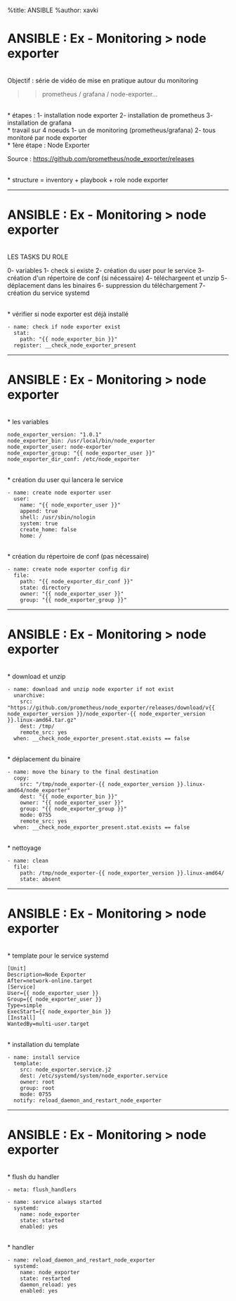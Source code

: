 %title: ANSIBLE
%author: xavki


# ANSIBLE : Ex - Monitoring > node exporter


<br>
Objectif : série de vidéo de mise en pratique autour du monitoring

>> prometheus / grafana / node-exporter...

<br>
* étapes :
		1- installation node exporter
		2- installation de prometheus
		3- installation de grafana

<br>
* travail sur 4 noeuds
		1- un de monitoring (prometheus/grafana)
		2- tous monitoré par node exporter

<br>
* 1ère étape : Node Exporter

Source : https://github.com/prometheus/node_exporter/releases

<br>
* structure = inventory + playbook + role node exporter

----------------------------------------------------------------------------------------

# ANSIBLE : Ex - Monitoring > node exporter


<br>
LES TASKS DU ROLE

0- variables
1- check si existe
2- création du user pour le service
3- création d'un répertoire de conf (si nécessaire)
4- téléchargeent et unzip
5- déplacement dans les binaires
6- suppression du téléchargement
7- création du service systemd


<br>
* vérifier si node exporter est déjà installé 

```
- name: check if node exporter exist
  stat:
    path: "{{ node_exporter_bin }}"
  register: __check_node_exporter_present
```

----------------------------------------------------------------------------------------

# ANSIBLE : Ex - Monitoring > node exporter

<br>
* les variables

```
node_exporter_version: "1.0.1"
node_exporter_bin: /usr/local/bin/node_exporter
node_exporter_user: node-exporter
node_exporter_group: "{{ node_exporter_user }}"
node_exporter_dir_conf: /etc/node_exporter
```

<br>
* création du user qui lancera le service

```
- name: create node exporter user
  user:
    name: "{{ node_exporter_user }}"
    append: true
    shell: /usr/sbin/nologin
    system: true
    create_home: false
    home: /
```

<br>
* création du répertoire de conf (pas nécessaire)

```
- name: create node exporter config dir
  file:
    path: "{{ node_exporter_dir_conf }}"
    state: directory
    owner: "{{ node_exporter_user }}"
    group: "{{ node_exporter_group }}"
```

----------------------------------------------------------------------------------------

# ANSIBLE : Ex - Monitoring > node exporter


<br>
* download et unzip

```
- name: download and unzip node exporter if not exist
  unarchive:
    src: "https://github.com/prometheus/node_exporter/releases/download/v{{ node_exporter_version }}/node_exporter-{{ node_exporter_version }}.linux-amd64.tar.gz"
    dest: /tmp/
    remote_src: yes
  when: __check_node_exporter_present.stat.exists == false
```

<br>
* déplacement du binaire

```
- name: move the binary to the final destination
  copy:
    src: "/tmp/node_exporter-{{ node_exporter_version }}.linux-amd64/node_exporter"
    dest: "{{ node_exporter_bin }}"
    owner: "{{ node_exporter_user }}"
    group: "{{ node_exporter_group }}"
    mode: 0755
    remote_src: yes
  when: __check_node_exporter_present.stat.exists == false
```

<br>
* nettoyage

```
- name: clean
  file:
    path: /tmp/node_exporter-{{ node_exporter_version }}.linux-amd64/
    state: absent
```

----------------------------------------------------------------------------------------

# ANSIBLE : Ex - Monitoring > node exporter


<br>
* template pour le service systemd

```
[Unit]
Description=Node Exporter
After=network-online.target
[Service]
User={{ node_exporter_user }}
Group={{ node_exporter_user }}
Type=simple
ExecStart={{ node_exporter_bin }}
[Install]
WantedBy=multi-user.target
```

<br>
* installation du template

```
- name: install service
  template:
    src: node_exporter.service.j2
    dest: /etc/systemd/system/node_exporter.service
    owner: root
    group: root
    mode: 0755
  notify: reload_daemon_and_restart_node_exporter
```


----------------------------------------------------------------------------------------

# ANSIBLE : Ex - Monitoring > node exporter


<br>
* flush du handler

```
- meta: flush_handlers

- name: service always started
  systemd:
    name: node_exporter
    state: started
    enabled: yes
```

<br>
* handler

```
- name: reload_daemon_and_restart_node_exporter
  systemd:
    name: node_exporter
    state: restarted
    daemon_reload: yes
    enabled: yes
```
